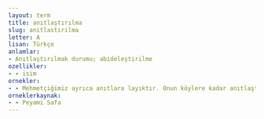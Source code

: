 ```yaml
---
layout: term
title: anıtlaştırılma
slug: anitlastirilma
letter: A
lisan: Türkçe
anlamlar:
- Anıtlaştırılmak durumu; abideleştirilme
ozellikler:
- - isim
ornekler:
- - Mehmetçiğimiz ayrıca anıtlara layıktır. Onun köylere kadar anıtlaştırılmasını çok görmem.
orneklerkaynak:
- - Peyami Safa
---
```

